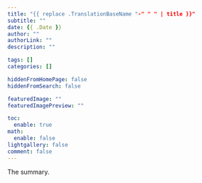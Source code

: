 ```yaml
---
title: "{{ replace .TranslationBaseName "-" " " | title }}"
subtitle: ""
date: {{ .Date }}
author: ""
authorLink: ""
description: ""

tags: []
categories: []

hiddenFromHomePage: false
hiddenFromSearch: false

featuredImage: ""
featuredImagePreview: ""

toc:
  enable: true
math:
  enable: false
lightgallery: false
comment: false
---
```


The summary.

<!--more-->
